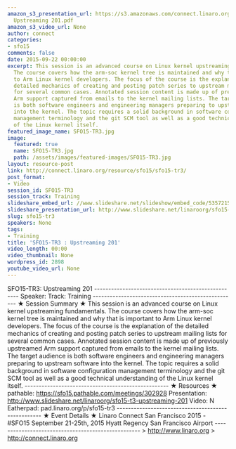 ```yaml
---
amazon_s3_presentation_url: https://s3.amazonaws.com/connect.linaro.org/sfo15/Presentations/09-22-Tuesday/SFO15-T3-
  Upstreaming 201.pdf
amazon_s3_video_url: None
author: connect
categories:
- sfo15
comments: false
date: 2015-09-22 00:00:00
excerpt: This session is an advanced course on Linux kernel upstreaming fundamentals.
  The course covers how the arm-soc kernel tree is maintained and why that is important
  to Arm Linux kernel developers. The focus of the course is the explanation of the
  detailed mechanics of creating and posting patch series to upstream mailing lists
  for several common cases. Annotated session content is made up of previously upstreamed
  Arm support captured from emails to the kernel mailing lists. The target audience
  is both software engineers and engineering managers preparing to upstream software
  into the kernel. The topic requires a solid background in software configuration
  management terminology and the git SCM tool as well as a good technical understanding
  of the Linux kernel itself.
featured_image_name: SFO15-TR3.jpg
image:
  featured: true
  name: SFO15-TR3.jpg
  path: /assets/images/featured-images/SFO15-TR3.jpg
layout: resource-post
link: http://connect.linaro.org/resource/sfo15/sfo15-tr3/
post_format:
- Video
session_id: SFO15-TR3
session_track: Training
slideshare_embed_url: //www.slideshare.net/slideshow/embed_code/53572159
slideshare_presentation_url: http://www.slideshare.net/linaroorg/sfo15-t3-upstreaming-201
slug: sfo15-tr3
speakers: None
tags:
- Training
title: 'SFO15-TR3 : Upstreaming 201'
video_length: 00:00
video_thumbnail: None
wordpress_id: 2898
youtube_video_url: None
---
```


SFO15-TR3: Upstreaming 201 --------------------------------------------------- Speaker: Track: Training --------------------------------------------------- ★ Session Summary ★ This session is an advanced course on Linux kernel upstreaming fundamentals. The course covers how the arm-soc kernel tree is maintained and why that is important to Arm Linux kernel developers. The focus of the course is the explanation of the detailed mechanics of creating and posting patch series to upstream mailing lists for several common cases. Annotated session content is made up of previously upstreamed Arm support captured from emails to the kernel mailing lists. The target audience is both software engineers and engineering managers preparing to upstream software into the kernel. The topic requires a solid background in software configuration management terminology and the git SCM tool as well as a good technical understanding of the Linux kernel itself. --------------------------------------------------- ★ Resources ★ pathable: https://sfo15.pathable.com/meetings/302928 Presentation: http://www.slideshare.net/linaroorg/sfo15-t3-upstreaming-201 Video: N Eatherpad: pad.linaro.org/p/sfo15-tr3 --------------------------------------------------- ★ Event Details ★ Linaro Connect San Francisco 2015 - #SFO15 September 21-25th, 2015 Hyatt Regency San Francisco Airport --------------------------------------------------- > http://www.linaro.org > http://connect.linaro.org